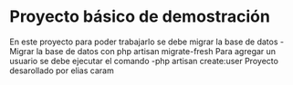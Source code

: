 # Proyecto básico de demostración
En este proyecto para poder trabajarlo se debe migrar la base de datos
-Migrar la base de datos con php artisan migrate-fresh
Para agregar un usuario se debe ejecutar el comando
-php artisan create:user
Proyecto desarollado por elias caram
